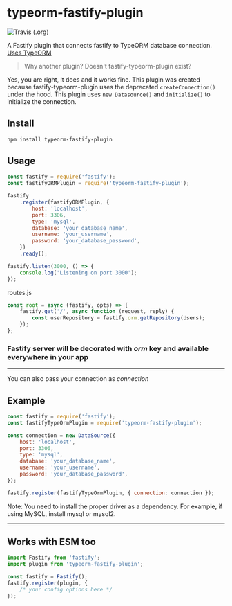 # typeorm-fastify-plugin

![Travis (.org)](https://img.shields.io/travis/jclemens24/fastify-typeorm?style=plastic)

A Fastify plugin that connects fastify to TypeORM database connection. [Uses TypeORM](https://typeorm.io/)

> Why another plugin? Doesn't fastify-typeorm-plugin exist?

Yes, you are right, it does and it works fine. This plugin was created because fastify-typeorm-plugin uses the deprecated `createConnection()` under the hood. This plugin uses `new Datasource()` and `initialize()` to initialize the connection.

## Install

```bash
npm install typeorm-fastify-plugin
```

## Usage

```javascript
const fastify = require('fastify');
const fastifyORMPlugin = require('typeorm-fastify-plugin');

fastify
	.register(fastifyORMPlugin, {
		host: 'localhost',
		port: 3306,
		type: 'mysql',
		database: 'your_database_name',
		username: 'your_username',
		password: 'your_database_password',
	})
	.ready();

fastify.listen(3000, () => {
	console.log('Listening on port 3000');
});
```

routes.js

```javascript
const root = async (fastify, opts) => {
	fastify.get('/', async function (request, reply) {
		const userRepository = fastify.orm.getRepository(Users);
	});
};
```

### Fastify server will be decorated with _orm_ key and available everywhere in your app

---

You can also pass your connection as _connection_

## Example

```javascript
const fastify = require('fastify');
const fastifyTypeOrmPlugin = require('typeorm-fastify-plugin');

const connection = new DataSource({
	host: 'localhost',
	port: 3306,
	type: 'mysql',
	database: 'your_database_name',
	username: 'your_username',
	password: 'your_database_password',
});

fastify.register(fastifyTypeOrmPlugin, { connection: connection });
```

Note: You need to install the proper driver as a dependency. For example, if using MySQL, install mysql or mysql2.

---

## Works with ESM too

```javascript
import Fastify from 'fastify';
import plugin from 'typeorm-fastify-plugin';

const fastify = Fastify();
fastify.register(plugin, {
	/* your config options here */
});
```

